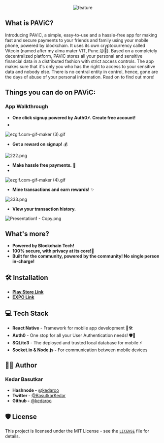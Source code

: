 <p align="center">
  <img src="https://i.ibb.co/7tcN08L/feature.png" alt="feature" border="0">
</p>

## **What is PAViC?**
Introducing PAViC, a simple, easy-to-use and a hassle-free app for making fast and secure payments to your friends and family using your mobile phone, powered by blockchain. It uses its own cryptocurrency called Vitcoin (named after my alma mater VIT, Pune.😉🏫). Based on a completely decentralized platform, PAViC stores all your personal and sensitive financial data in a distributed fashion with strict access controls. The app makes sure that it's only you who has the right to access to your sensitive data and nobody else. There is no central entity in control, hence, gone are the days of abuse of your personal information. Read on to find out more!

## **Things you can do on PAViC:**
### App Walkthrough

- **One click signup powered by Auth0⚡. Create free account!** 
- 
![ezgif.com-gif-maker (3).gif](https://cdn.hashnode.com/res/hashnode/image/upload/v1630384769990/LIxGIzWVb.gif)

- **Get a reward on signup!** 💰

![222.png](https://cdn.hashnode.com/res/hashnode/image/upload/v1630387439469/GS8Bi6bM2Z.png)

- **Make hassle free payments.** 💸
- 
![ezgif.com-gif-maker (4).gif](https://cdn.hashnode.com/res/hashnode/image/upload/v1630385421242/p1FKvfGxp.gif)

- **Mine transactions and earn rewards!** ✨

![333.png](https://cdn.hashnode.com/res/hashnode/image/upload/v1630387731789/MWULhTWJu.png)

- **View your transaction history.**

![Presentation1 - Copy.png](https://cdn.hashnode.com/res/hashnode/image/upload/v1630385745488/zTUYjeSaw.png)

## What's more?
- **Powered by Blockchain Tech!**
- **100% secure, with privacy at its core!💯**
- **Built for the community, powered by the community! No single person in-charge!**

## 🛠️ Installation
- [**Play Store Link**](https://expo.dev/@kedaroo/gamezone)
- [**EXPO Link**](https://expo.dev/@kedaroo/gamezone)

## 💻 Tech Stack

- **React Native** - Framework for mobile app development 📱🛠
- **Auth0** - One stop for all your User Authentication needs! 🛡️🔐
- **SQLite3** - The deployed and trusted local database for mobile ⚡
- **Socket.io & Node.js -** For communication between mobile devices

## 👨‍💻 Author

### Kedar Basutkar

- **Hashnode -** [@kedaroo](https://hashnode.com/@kedaroo)
- **Twitter -** [@BasutkarKedar](https://twitter.com/BasutkarKedar)
- **Github -** [@kedaroo](https://github.com/kedaroo)

## 🛡️ License

This project is licensed under the MIT License - see the [`LICENSE`](LICENSE) file for details.
